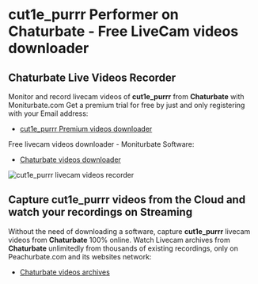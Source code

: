 # cut1e_purrr Performer on Chaturbate - Free LiveCam videos downloader

## Chaturbate Live Videos Recorder

Monitor and record livecam videos of **cut1e_purrr** from **Chaturbate** with Moniturbate.com
Get a premium trial for free by just and only registering with your Email address:
* [cut1e_purrr Premium videos downloader](https://moniturbate.com/request-demo-licence-key.html)

Free livecam videos downloader - Moniturbate Software:
* [Chaturbate videos downloader](https://moniturbate.com/moniturbate-download-software.html)

![cut1e_purrr livecam videos recorder](https://peachurnet.com/templates/moniturbate-software.png)


## Capture cut1e_purrr videos from the Cloud and watch your recordings on Streaming

Without the need of downloading a software, capture **cut1e_purrr** livecam videos from **Chaturbate** 100% online.
Watch Livecam archives from **Chaturbate** unlimitedly from thousands of existing recordings, only on Peachurbate.com and its websites network:
* [Chaturbate videos archives](https://peachurnet.com/)